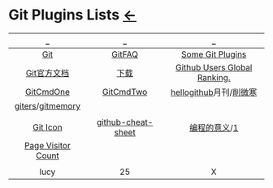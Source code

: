 # Git Plugins Lists  [←](../index.md)

| _ | _ | _ |
|:---:|:---:|:---:|
| [Git](Git.txt) | [GitFAQ](GitOne.txt) | [Some Git Plugins](SomeGit.md) |
| [Git官方文档](https://git-scm.com/book/zh/v2) | [下载](https://git-scm.com/downloads) | [Github Users Global Ranking.](https://wangchujiang.com/github-rank/index.html) |
| [GitCmdOne](https://www.jeffjade.com/2014/12/22/2014-12-22-gitmemo/) | [GitCmdTwo](https://www.cnblogs.com/mengdd/p/4153773.html) | [hellogithub](https://hellogithub.com/)月刊/[削微寒](https://www.cnblogs.com/xueweihan/archive/2004/01/13/5458657.html) |
| [giters](https://giters.com/)/[gitmemory](https://gitmemory.com/) | []() | []() |
| []() | []() | []() |
| [Git Icon](https://octodex.github.com/) | [github-cheat-sheet](https://github.com/tiimgreen/github-cheat-sheet) | [编程的意义](https://ferd.ca/the-little-printf.html)/[1](https://www.cnblogs.com/xueweihan/p/5220513.html) |
| [Page Visitor Count](https://github.com/sagar-viradiya) | []() | []() |
| []() | []() | []() |
| lucy | 25 | X |

